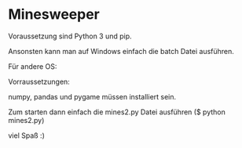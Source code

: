 # Minesweeper
Voraussetzung sind Python 3 und pip.

Ansonsten kann man auf Windows einfach die batch Datei ausführen.


Für andere OS:


Vorraussetzungen:

numpy, pandas und pygame müssen installiert sein.

Zum starten dann einfach die mines2.py Datei ausführen ($ python mines2.py)


viel Spaß :)
